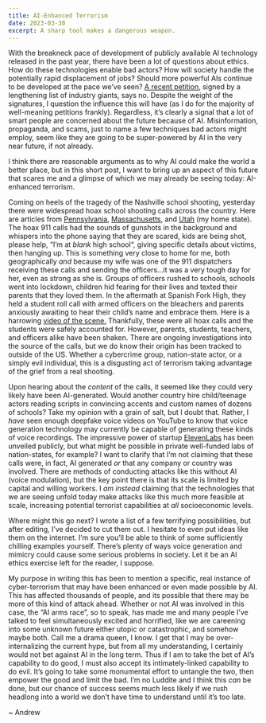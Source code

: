 ```yaml
---
title: AI-Enhanced Terrorism
date: 2023-03-30
excerpt: A sharp tool makes a dangerous weapon.
---
```


With the breakneck pace of development of publicly available AI technology released in the past year, there have been a lot of questions about ethics. How do these technologies enable bad actors? How will society handle the potentially rapid displacement of jobs? Should more powerful AIs continue to be developed at the pace we’ve seen? [A recent petition](https://futureoflife.org/open-letter/pause-giant-ai-experiments/), signed by a lengthening list of industry giants, says no. Despite the weight of the signatures, I question the influence this will have (as I do for the majority of well-meaning petitions frankly). Regardless, it’s clearly a signal that a lot of smart people are concerned about the future because of AI. Misinformation, propaganda, and scams, just to name a few techniques bad actors might employ, seem like they are going to be super-powered by AI in the very near future, if not already. 

I think there are reasonable arguments as to why AI could make the world a better place, but in this short post, I want to bring up an aspect of this future that scares me and a glimpse of which we may already be seeing today: AI-enhanced terrorism.

Coming on heels of the tragedy of the Nashville school shooting, yesterday there were widespread hoax school shooting calls across the country. Here are articles from [Pennsylvania](https://www.post-gazette.com/news/crime-courts/2023/03/29/pittsburgh-school-shooting-report-phone-calls-police/stories/202303290083), [Massachusetts](https://www.metrowestdailynews.com/story/news/2023/03/28/several-ma-high-schools-swatting-targeted-hoax-shooter-calls/70056300007/), and [Utah](https://ksltv.com/536222/hoax-calls-of-shooting-threats-to-utah-schools-came-from-out-of-the-country/) (my home state). The hoax 911 calls had the sounds of gunshots in the background and whispers into the phone saying that they are scared, kids are being shot, please help, “I’m at *blank* high school“, giving specific details about victims, then hanging up. This is something very close to home for me, both geographically *and* because my wife was one of the 911 dispatchers receiving these calls and sending the officers...it was a very tough day for her, even as strong as she is. Groups of officers rushed to schools, schools went into lockdown, children hid fearing for their lives and texted their parents that they loved them. In the aftermath at Spanish Fork High, they held a student roll call with armed officers on the bleachers and parents anxiously awaiting to hear their child’s name and embrace them. Here is a harrowing [video of the scene.](https://www.tiktok.com/@notokbuticrochet/video/7216020364944543019?_t=8b476NNxR4E&_r=1) Thankfully, these were all hoax calls and the students were safely accounted for. However, parents, students, teachers, and officers alike have been shaken. There are ongoing investigations into the source of the calls, but we do know their origin has been tracked to outside of the US. Whether a cybercrime group, nation-state actor, or a simply evil individual, this is a disgusting act of terrorism taking advantage of the grief from a real shooting.

Upon hearing about the *content* of the calls, it seemed like they could very likely have been AI-generated. Would another country hire child/teenage actors reading scripts in convincing accents and custom names of dozens of schools? Take my opinion with a grain of salt, but I doubt that. Rather, I *have* seen enough deepfake voice videos on YouTube to know that voice generation technology may currently be capable of generating these kinds of voice recordings. The impressive power of startup [ElevenLabs](https://beta.elevenlabs.io/) has been unveiled publicly, but what might be possible in private well-funded labs of nation-states, for example? I want to clarify that I’m not claiming that these calls were, in fact, AI generated *or* that any company or country was involved. There are methods of conducting attacks like this without AI (voice modulation), but the key point there is that its scale is limited by capital and willing workers. I *am instead* claiming that the technologies that we are seeing unfold today make attacks like this much more feasible at scale, increasing potential terrorist capabilities at *all* socioeconomic levels. 

Where might this go next? I wrote a list of a few terrifying possibilities, but after editing, I’ve decided to cut them out. I hesitate to even put ideas like them on the internet. I’m sure you’ll be able to think of some sufficiently chilling examples yourself. There’s plenty of ways voice generation and mimicry could cause some serious problems in society. Let it be an AI ethics exercise left for the reader, I suppose.

My purpose in writing this has been to mention a specific, real instance of cyber-terrorism that may have been enhanced or even made possible by AI. This has affected thousands of people, and its possible that there may be more of this kind of attack ahead. Whether or not AI was involved in this case, the “AI arms race”, so to speak, has made me and many people I’ve talked to feel simultaneously excited and horrified, like we are careening into some unknown future either utopic or catastrophic, and somehow maybe both. Call me a drama queen, I know. I get that I may be over-internalizing the current hype, but from all my understanding, I certainly would not bet against AI in the long term. Thus if I am to take the bet of AI’s capability to do good, I must also accept its intimately-linked capability to do evil. It’s going to take some monumental effort to untangle the two, then empower the good and limit the bad. I’m no Luddite and I think this *can* be done, but our chance of success seems much less likely if we rush headlong into a world we don’t have time to understand until it’s too late.

~ Andrew
